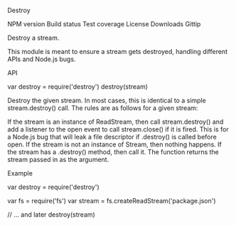Destroy

NPM version Build status Test coverage License Downloads Gittip

Destroy a stream.

This module is meant to ensure a stream gets destroyed, handling different APIs and Node.js bugs.

API

var destroy = require('destroy')
destroy(stream)

Destroy the given stream. In most cases, this is identical to a simple stream.destroy() call. The rules are as follows for a given stream:

If the stream is an instance of ReadStream, then call stream.destroy() and add a listener to the open event to call stream.close() if it is fired. This is for a Node.js bug that will leak a file descriptor if .destroy() is called before open.
If the stream is not an instance of Stream, then nothing happens.
If the stream has a .destroy() method, then call it.
The function returns the stream passed in as the argument.

Example

var destroy = require('destroy')

var fs = require('fs')
var stream = fs.createReadStream('package.json')

// ... and later
destroy(stream)
